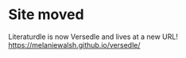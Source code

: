 # Site moved

Literaturdle is now Versedle and lives at a new URL! https://melaniewalsh.github.io/versedle/
